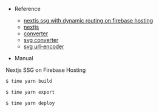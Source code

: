 - Reference

  - [nextjs ssg with dynamic routing on firebase hosting](https://stackoverflow.com/a/44264855)
  - [nextjs](https://nextjs.org/)
  - [converter](https://base64.guru/converter/encode/image)
  - [svg converter](https://stackoverflow.com/a/19255455/15972569)
  - [svg url-encoder](https://yoksel.github.io/url-encoder/)

- Manual

Nextjs SSG on Firebase Hosting

```bash
$ time yarn build

$ time yarn export

$ time yarn deploy
```
